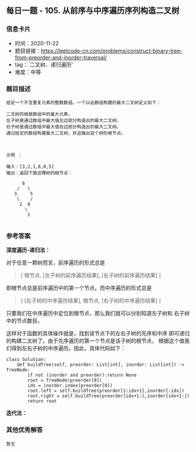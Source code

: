 ## 每日一题 - 105. 从前序与中序遍历序列构造二叉树

### 信息卡片

- 时间：2020-11-22
- 题目链接：https://leetcode-cn.com/problems/construct-binary-tree-from-preorder-and-inorder-traversal/
- tag：`二叉树、递归遍历'
- 难度：中等


### 题目描述

```
给定一个不含重复元素的整数数组。一个以此数组构建的最大二叉树定义如下：

二叉树的根是数组中的最大元素。
左子树是通过数组中最大值左边部分构造出的最大二叉树。
右子树是通过数组中最大值右边部分构造出的最大二叉树。
通过给定的数组构建最大二叉树，并且输出这个树的根节点。

 

示例 ：

输入：[3,2,1,6,0,5]
输出：返回下面这棵树的根节点：

      6
    /   \
   3     5
    \    / 
     2  0   
       \
        1
 

```

### 参考答案

**深度遍历-递归法：**

对于任意一颗树而言，前序遍历的形式总是


> [ 根节点, [左子树的前序遍历结果], [右子树的前序遍历结果] ]

即根节点总是前序遍历中的第一个节点。而中序遍历的形式总是


> [ [左子树的中序遍历结果], 根节点, [右子树的中序遍历结果] ]

只要我们在中序遍历中定位到根节点，那么我们就可以分别知道左子树和
右子树中的节点数目。

这样对于函数的具体操作就是，找到该节点下的左右子树的先序和中序
即可递归的构建二叉树了。由于先序遍历的第一个节点是该子树的根节点，
根据这个值我们得到左右子树的中序遍历。因此，具体代码如下：

```
class Solution:
    def buildTree(self, preorder: List[int], inorder: List[int]) -> TreeNode:
        if not (inorder and preorder):return None
        root = TreeNode(preorder[0])
        idx = inorder.index(preorder[0])
        root.left = self.buildTree(preorder[1:idx+1],inorder[:idx])
        root.right = self.buildTree(preorder[idx+1:],inorder[idx+1:])
        return root
```


**迭代法：**

### 其他优秀解答

```
暂无
```
 
